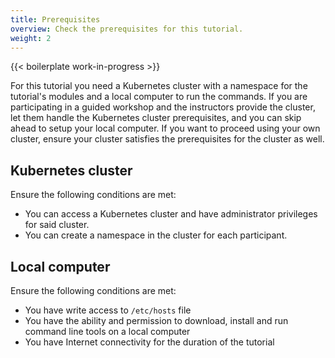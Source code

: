 ```yaml
---
title: Prerequisites
overview: Check the prerequisites for this tutorial.
weight: 2
---
```


{{< boilerplate work-in-progress >}}

For this tutorial you need a Kubernetes cluster with a namespace for the tutorial's modules and a
local computer to run the commands. If you are participating in a guided workshop
and the instructors provide the cluster, let them handle the Kubernetes cluster prerequisites, and you can skip ahead to
setup your local computer.
If you want to proceed using your own cluster, ensure your cluster satisfies the prerequisites for the cluster as well.

## Kubernetes cluster

Ensure the following conditions are met:

- You can access a Kubernetes cluster and have administrator privileges for said cluster.
- You can create a namespace in the cluster for each participant.

## Local computer

Ensure the following conditions are met:

- You have write access to `/etc/hosts` file
- You have the ability and permission to download, install and run command line tools on a local computer
- You have Internet connectivity for the duration of the tutorial
